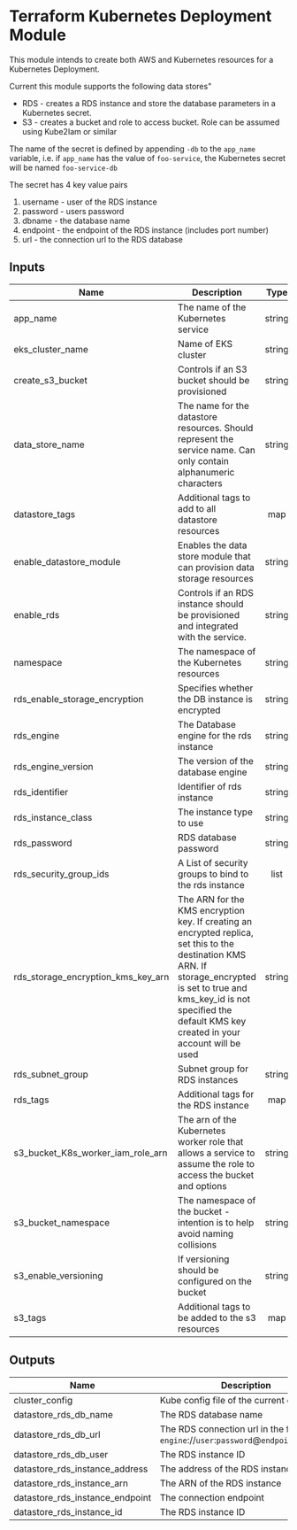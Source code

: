 # Terraform Kubernetes Deployment Module

This module intends to create both AWS and Kubernetes resources for a Kubernetes Deployment.

Current this module supports the following data stores"

* RDS -  creates a RDS instance and store the database parameters in a Kubernetes secret.
* S3 - creates a bucket and role to access bucket. Role can be assumed using Kube2Iam or similar

The name of the secret is defined by appending `-db` to the `app_name` variable, i.e. if `app_name`
has the value of `foo-service`, the Kubernetes secret will be named `foo-service-db`

The secret has 4 key value pairs

1. username - user of the RDS instance
1. password - users password
1. dbname - the database name
1. endpoint - the endpoint of the RDS instance (includes port number)
1. url - the connection url to the RDS database

## Inputs

| Name | Description | Type | Default | Required |
|------|-------------|:----:|:-----:|:-----:|
| app\_name | The name of the Kubernetes service | string | n/a | yes |
| eks\_cluster\_name | Name of EKS cluster | string | n/a | yes |
| create\_s3\_bucket | Controls if an S3 bucket should be provisioned | string | `"false"` | no |
| data\_store\_name | The name for the datastore resources. Should represent the service name. Can only contain alphanumeric characters | string | `""` | no |
| datastore\_tags | Additional tags to add to all datastore resources | map | `<map>` | no |
| enable\_datastore\_module | Enables the data store module that can provision data storage resources | string | `"false"` | no |
| enable\_rds | Controls if an RDS instance should be provisioned and integrated with the service. | string | `"false"` | no |
| namespace | The namespace of the Kubernetes resources | string | `"default"` | no |
| rds\_enable\_storage\_encryption | Specifies whether the DB instance is encrypted | string | `"false"` | no |
| rds\_engine | The Database engine for the rds instance | string | `"postgres"` | no |
| rds\_engine\_version | The version of the database engine | string | `"11.4"` | no |
| rds\_identifier | Identifier of rds instance | string | `""` | no |
| rds\_instance\_class | The instance type to use | string | `"db.t3.small"` | no |
| rds\_password | RDS database password | string | `""` | no |
| rds\_security\_group\_ids | A List of security groups to bind to the rds instance | list | `<list>` | no |
| rds\_storage\_encryption\_kms\_key\_arn | The ARN for the KMS encryption key. If creating an encrypted replica, set this to the destination KMS ARN. If storage_encrypted is set to true and kms_key_id is not specified the default KMS key created in your account will be used | string | `""` | no |
| rds\_subnet\_group | Subnet group for RDS instances | string | `""` | no |
| rds\_tags | Additional tags for the RDS instance | map | `<map>` | no |
| s3\_bucket\_K8s\_worker\_iam\_role\_arn | The arn of the Kubernetes worker role that allows a service to assume the role to access the bucket and options | string | `""` | no |
| s3\_bucket\_namespace | The namespace of the bucket - intention is to help avoid naming collisions | string | `""` | no |
| s3\_enable\_versioning | If versioning should be configured on the bucket | string | `"true"` | no |
| s3\_tags | Additional tags to be added to the s3 resources | map | `<map>` | no |

## Outputs

| Name | Description |
|------|-------------|
| cluster\_config | Kube config file of the current cluster |
| datastore\_rds\_db\_name | The RDS database name |
| datastore\_rds\_db\_url | The RDS connection url in the format of `engine`://`user`:`password`@`endpoint`/`db_name` |
| datastore\_rds\_db\_user | The RDS instance ID |
| datastore\_rds\_instance\_address | The address of the RDS instance |
| datastore\_rds\_instance\_arn | The ARN of the RDS instance |
| datastore\_rds\_instance\_endpoint | The connection endpoint |
| datastore\_rds\_instance\_id | The RDS instance ID |

